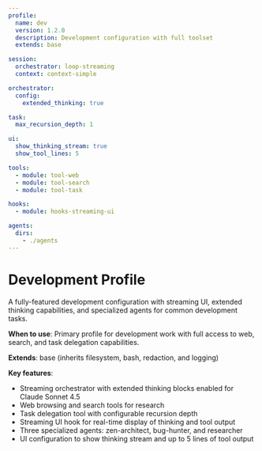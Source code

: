 ```yaml
---
profile:
  name: dev
  version: 1.2.0
  description: Development configuration with full toolset
  extends: base

session:
  orchestrator: loop-streaming
  context: context-simple

orchestrator:
  config:
    extended_thinking: true

task:
  max_recursion_depth: 1

ui:
  show_thinking_stream: true
  show_tool_lines: 5

tools:
  - module: tool-web
  - module: tool-search
  - module: tool-task

hooks:
  - module: hooks-streaming-ui

agents:
  dirs:
    - ./agents
---
```


# Development Profile

A fully-featured development configuration with streaming UI, extended thinking capabilities, and specialized agents for common development tasks.

**When to use**: Primary profile for development work with full access to web, search, and task delegation capabilities.

**Extends**: base (inherits filesystem, bash, redaction, and logging)

**Key features**:
- Streaming orchestrator with extended thinking blocks enabled for Claude Sonnet 4.5
- Web browsing and search tools for research
- Task delegation tool with configurable recursion depth
- Streaming UI hook for real-time display of thinking and tool output
- Three specialized agents: zen-architect, bug-hunter, and researcher
- UI configuration to show thinking stream and up to 5 lines of tool output